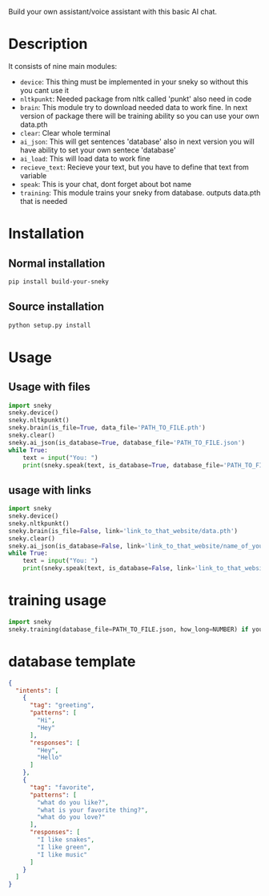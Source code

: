 Build your own assistant/voice assistant with this basic AI chat.

# Description
    
It consists of nine main modules:

- `device`: This thing must be implemented in your sneky so without this you cant use it
- `nltkpunkt`: Needed package from nltk called 'punkt' also need in code
- `brain`: This module try to download needed data to work fine. In next version of package there will be training ability so you can use your own data.pth
- `clear`: Clear whole terminal
- `ai_json`: This will get sentences 'database' also in next version you will have ability to set your own sentece 'database'
- `ai_load`: This will load data to work fine
- `recieve_text`: Recieve your text, but you have to define that text from variable
- `speak`: This is your chat, dont forget about bot name
- `training`: This module trains your sneky from database. outputs data.pth that is needed

# Installation
 
## Normal installation

```bash
pip install build-your-sneky
```

## Source installation

```bash
python setup.py install
```

# Usage

## Usage with files

```py
import sneky
sneky.device()
sneky.nltkpunkt()
sneky.brain(is_file=True, data_file='PATH_TO_FILE.pth')
sneky.clear()
sneky.ai_json(is_database=True, database_file='PATH_TO_FILE.json')
while True:
    text = input("You: ")
    print(sneky.speak(text, is_database=True, database_file='PATH_TO_FILE.json')) - or if you want you can store that answer as variable
```

## usage with links

```py
import sneky
sneky.device()
sneky.nltkpunkt()
sneky.brain(is_file=False, link='link_to_that_website/data.pth')
sneky.clear()
sneky.ai_json(is_database=False, link='link_to_that_website/name_of_your_database.json')
while True:
    text = input("You: ")
    print(sneky.speak(text, is_database=False, link='link_to_that_website/name_of_your_database.json')) - or if you want you can store that answer as variable
```

# training usage

```py
import sneky
sneky.training(database_file=PATH_TO_FILE.json, how_long=NUMBER) if you dont use number default is 10000
```

# database template
```json
{
  "intents": [
    {
      "tag": "greeting",
      "patterns": [
        "Hi",
        "Hey"
      ],
      "responses": [
        "Hey",
        "Hello"
      ]
    },
    {
      "tag": "favorite",
      "patterns": [
        "what do you like?",
        "what is your favorite thing?",
        "what do you love?"
      ],
      "responses": [
        "I like snakes",
        "I like green",
        "I like music"
      ]
    }
  ]
}
```